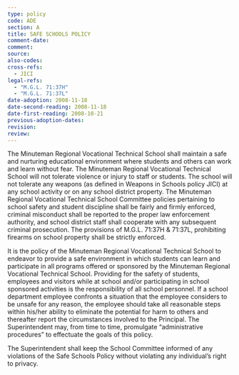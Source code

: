 ```yaml
---
type: policy
code: ADE
section: A
title: SAFE SCHOOLS POLICY
comment-date:
comment:
source:
also-codes:
cross-refs:
  - JICI
legal-refs:
  - "M.G.L. 71:37H"
  - "M.G.L. 71:37L"
date-adoption: 2008-11-18
date-second-reading: 2008-11-18
date-first-reading: 2008-10-21
previous-adoption-dates:
revision:
review:
---
```


The Minuteman Regional Vocational Technical School shall maintain a safe and nurturing educational environment where students and others can work and learn without fear.  The Minuteman Regional Vocational Technical School will not tolerate violence or injury to staff or students.  The school will not tolerate any weapons (as defined in Weapons in Schools policy JICI) at any school activity or on any school district property.  The Minuteman Regional Vocational Technical School Committee policies pertaining to school safety and student discipline shall be fairly and firmly enforced, criminal misconduct shall be reported to the proper law enforcement authority, and school district staff shall cooperate with any subsequent criminal prosecution.  The provisions of M.G.L. 71:37H & 71:37L, prohibiting firearms on school property shall be strictly enforced.

It is the policy of the Minuteman Regional Vocational Technical School to endeavor to provide a safe environment in which students can learn and participate in all programs offered or sponsored by the Minuteman Regional Vocational Technical School.  Providing for the safety of students, employees and visitors while at school and/or participating in school sponsored activities is the responsibility of all school personnel.  If a school department employee confronts a situation that the employee considers to be unsafe for any reason, the employee should take all reasonable steps within his/her ability to eliminate the potential for harm to others and thereafter report the circumstances involved to the Principal.  The Superintendent may, from time to time, promulgate “administrative procedures” to effectuate the goals of this policy.

The Superintendent shall keep the School Committee informed of any violations of the Safe Schools Policy without violating any individual’s right to privacy.
